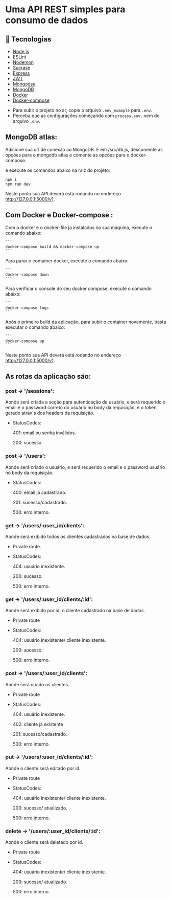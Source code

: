 # Uma API REST simples para consumo de dados


## 📝 Tecnologias

- [Node.js](https://nodejs.org/en/)
- [ESLint](https://eslint.org/)
- [Nodemon](https://www.npmjs.com/package/nodemon)
- [Sucrase](https://www.npmjs.com/package/sucrase)
- [Express](https://expressjs.com/)
- [JWT](https://www.npmjs.com/package/jsonwebtoken)
- [Mongoose](https://sequelize.org/)
- [MongoDB](https://www.mongodb.com/)
- [Docker](https://www.docker.com/)
- [Docker-compose](https://docs.docker.com/compose/)


* Para subir o projeto no ar, copie o arquivo `.env_example` para `.env`.
* Perceba que as configurações começando com `process.env.` vem do arquivo `.env`.

## MongoDB atlas:

  Adicione sua url de conexão ao MongoDB.
  E em /src/db.js, descomente as opções para o mongodb atlas e comente as opções para o docker-compose.

  e execute os comandos abaixo na raiz do projeto:

  ```
  npm i
  npm run dev
  ```

  Neste ponto sua API deverá está rodando no endereço http://127.0.0.1:5000/v1.


## Com Docker e Docker-compose :

  Com o docker e o docker-file ja instalados na sua máquina, execute o comando abaixo:

    ```
    docker-compose build && docker-compose up
    ```

  Para parar o container docker, execute o comando abaixo:

    ```
    docker-compose down
    ```

  Para verificar o console do seu docker compose, execute o comando abaixo:

    ```
    docker-compose logs
    ```
  Após o primeiro build da aplicação, para subir o container novamente, basta executar o comando abaixo:

    ```
    docker-compose up
    ```


  Neste ponto sua API deverá está rodando no endereço http://127.0.0.1:5000/v1.




## As rotas da aplicação são:

### post -> '/sessions':
  Aonde será criada a seção para autenticação de usuário, e será requerido o email e o password correto do usuário no body da requisição, e o token gerado atrav´s dos headers da requisição.
  - StatusCodes:

    401: email ou senha inválidos.

    200: sucesso.

### post -> '/users':
  Aonde será criado o usuário, e será requerido o email e o password usuário no body da requisição.
  - StatusCodes:

    400: email já cadastrado.

    201: sucesso/cadastrado.

    500: erro interno.

### get -> '/users/:user_id/clients':
  Aonde será exibido todos os clientes cadastrados na base de dados.
  - Private route.
  - StatusCodes:

    404: usuário inexistente.

    200: sucesso.

    500: erro interno.

### get -> '/users/:user_id/clients/:id':
  Aonde será exibido por id, o cliente cadastrado na base de dados.
  - Private route
  - StatusCodes:

    404: usuário inexistente/ cliente inexistente.

    200: sucesso.

    500: erro interno.

### post -> '/users/:user_id/clients':
  Aonde será criado os clientes.
  - Private route
  - StatusCodes:

    404: usuário inexistente.

    402: cliente ja existente

    201: sucesso/cadastrado.

    500: erro interno.

### put -> '/users/:user_id/clients/:id':
  Aonde o cliente será editado por id.
  - Private route
  - StatusCodes:

    404: usuário inexistente/ cliente inexistente.

    200: sucesso/ atualizado.

    500: erro interno.

### delete -> '/users/:user_id/clients/:id':
  Aonde o cliente será deletado por id.
  - Private route
  - StatusCodes:

    404: usuário inexistente/ cliente inexistente.

    200: sucesso/ atualizado.

    500: erro interno.

